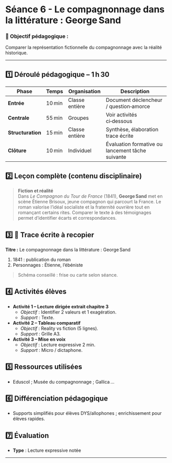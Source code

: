 # Séance 6 - Le compagnonnage dans la littérature : George Sand

### 🎯 Objectif pédagogique :

Comparer la représentation fictionnelle du compagnonnage avec la réalité historique.

---

## **1️⃣ Déroulé pédagogique – 1 h 30**

| Phase             | Temps  | Organisation   | Description                                      |
| ----------------- | ------ | -------------- | ------------------------------------------------ |
| **Entrée**        | 10 min | Classe entière | Document déclencheur / question‑amorce           |
| **Centrale**      | 55 min | Groupes        | Voir activités ci‑dessous                        |
| **Structuration** | 15 min | Classe entière | Synthèse, élaboration trace écrite               |
| **Clôture**       | 10 min | Individuel     | Évaluation formative ou lancement tâche suivante |

## **2️⃣ Leçon complète (contenu disciplinaire)**

> **Fiction et réalité**  
> Dans _Le Compagnon du Tour de France_ (1841), **George Sand** met en scène Étienne Brisoux, jeune compagnon qui parcourt la France. Le roman valorise l’idéal socialiste et la fraternité ouvrière tout en romançant certains rites. Comparer le texte à des témoignages permet d’identifier écarts et correspondances.

## **3️⃣ 📝 Trace écrite à recopier**

**Titre :** Le compagnonnage dans la littérature : George Sand

1. 1841 : publication du roman
2. Personnages : Étienne, l’ébéniste

> Schéma conseillé : frise ou carte selon séance.

## **4️⃣ Activités élèves**

- **Activité 1 – Lecture dirigée extrait chapitre 3**
  - *Objectif* : Identifier 2 valeurs et 1 exagération.
  - *Support* : Texte.
- **Activité 2 – Tableau comparatif**
  - *Objectif* : Reality vs fiction (5 lignes).
  - *Support* : Grille A3.
- **Activité 3 – Mise en voix**
  - *Objectif* : Lecture expressive 2 min.
  - *Support* : Micro / dictaphone.

## **5️⃣ Ressources utilisées**

- Eduscol ; Musée du compagnonnage ; Gallica …

## **6️⃣ Différenciation pédagogique**

- Supports simplifiés pour élèves DYS/allophones ; enrichissement pour élèves rapides.

## **7️⃣ Évaluation**

- **Type** : Lecture expressive notée

---
